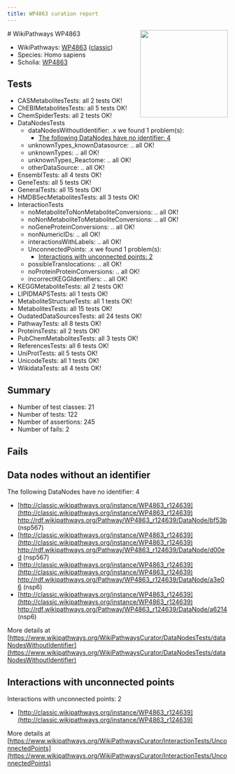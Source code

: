 ```yaml
---
title: WP4863 curation report
---
```


<img style="float: right; width: 200px" src="https://upload.wikimedia.org/wikipedia/commons/thumb/8/83/Wplogo_with_text_500.png/640px-Wplogo_with_text_500.png" />
# WikiPathways WP4863

* WikiPathways: [WP4863](https://wikipathways.org/pathways/WP4863) ([classic](https://classic.wikipathways.org/instance/WP4863))
* Species: Homo sapiens
* Scholia: [WP4863](https://scholia.toolforge.org/wikipathways/WP4863)
## Tests
* CASMetabolitesTests: all 2 tests OK!
* ChEBIMetabolitesTests: all 5 tests OK!
* ChemSpiderTests: all 2 tests OK!
* DataNodesTests
    * dataNodesWithoutIdentifier: .x we found 1 problem(s):
        * [The following DataNodes have no identifier: 4](#d2d32fa3)
    * unknownTypes_knownDatasource: .. all OK!
    * unknownTypes: .. all OK!
    * unknownTypes_Reactome: .. all OK!
    * otherDataSource: .. all OK!
* EnsemblTests: all 4 tests OK!
* GeneTests: all 5 tests OK!
* GeneralTests: all 15 tests OK!
* HMDBSecMetabolitesTests: all 3 tests OK!
* InteractionTests
    * noMetaboliteToNonMetaboliteConversions: .. all OK!
    * noNonMetaboliteToMetaboliteConversions: .. all OK!
    * noGeneProteinConversions: .. all OK!
    * nonNumericIDs: .. all OK!
    * interactionsWithLabels: .. all OK!
    * UnconnectedPoints: .x we found 1 problem(s):
        * [Interactions with unconnected points: 2](#35a61ada)
    * possibleTranslocations: .. all OK!
    * noProteinProteinConversions: .. all OK!
    * incorrectKEGGIdentifiers: .. all OK!
* KEGGMetaboliteTests: all 2 tests OK!
* LIPIDMAPSTests: all 1 tests OK!
* MetaboliteStructureTests: all 1 tests OK!
* MetabolitesTests: all 15 tests OK!
* OudatedDataSourcesTests: all 24 tests OK!
* PathwayTests: all 8 tests OK!
* ProteinsTests: all 2 tests OK!
* PubChemMetabolitesTests: all 3 tests OK!
* ReferencesTests: all 6 tests OK!
* UniProtTests: all 5 tests OK!
* UnicodeTests: all 1 tests OK!
* WikidataTests: all 4 tests OK!


## Summary

* Number of test classes: 21
* Number of tests: 122
* Number of assertions: 245
* Number of fails: 2

## Fails

<a name="d2d32fa3" />

## Data nodes without an identifier

The following DataNodes have no identifier: 4

* [http://classic.wikipathways.org/instance/WP4863_r124639](http://classic.wikipathways.org/instance/WP4863_r124639) http://rdf.wikipathways.org/Pathway/WP4863_r124639/DataNode/bf53b (nsp567)
* [http://classic.wikipathways.org/instance/WP4863_r124639](http://classic.wikipathways.org/instance/WP4863_r124639) http://rdf.wikipathways.org/Pathway/WP4863_r124639/DataNode/d00ed (nsp567)
* [http://classic.wikipathways.org/instance/WP4863_r124639](http://classic.wikipathways.org/instance/WP4863_r124639) http://rdf.wikipathways.org/Pathway/WP4863_r124639/DataNode/a3e06 (nsp6)
* [http://classic.wikipathways.org/instance/WP4863_r124639](http://classic.wikipathways.org/instance/WP4863_r124639) http://rdf.wikipathways.org/Pathway/WP4863_r124639/DataNode/a6214 (nsp6)


More details at [https://www.wikipathways.org/WikiPathwaysCurator/DataNodesTests/dataNodesWithoutIdentifier](https://www.wikipathways.org/WikiPathwaysCurator/DataNodesTests/dataNodesWithoutIdentifier)

<a name="35a61ada" />

## Interactions with unconnected points

Interactions with unconnected points: 2

* [http://classic.wikipathways.org/instance/WP4863_r124639](http://classic.wikipathways.org/instance/WP4863_r124639)


More details at [https://www.wikipathways.org/WikiPathwaysCurator/InteractionTests/UnconnectedPoints](https://www.wikipathways.org/WikiPathwaysCurator/InteractionTests/UnconnectedPoints)


